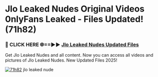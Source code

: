 # Jlo Leaked Nudes Original Videos 0nlyFans Leaked - Files Updated! (71h82)

<h3>🔴 CLICK HERE 🌐==►► <a href="https://tinyurl.com/yrmya6cz" rel="nofollow">Jlo Leaked Nudes Updated Files</a></h3>

Get Jlo Leaked Nudes and all content. Now you can access all videos and pictures of Jlo Leaked Nudes. New Updated Files 2025!

[![71h82](https://i.imgur.com/FMdXYCs.gif)](https://tinyurl.com/yrmya6cz)
jlo leaked nude